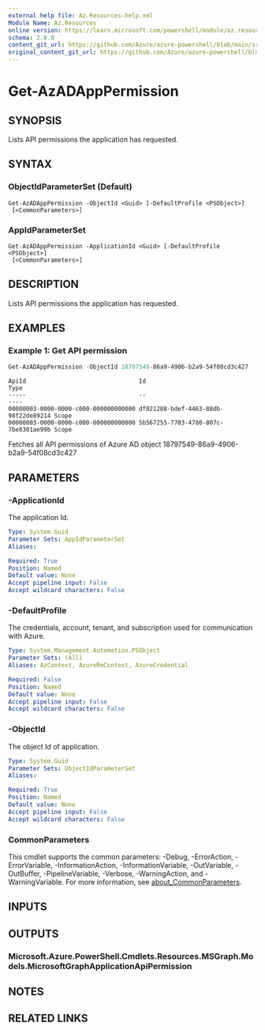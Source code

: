 ```yaml
---
external help file: Az.Resources-help.xml
Module Name: Az.Resources
online version: https://learn.microsoft.com/powershell/module/az.resources/get-azadapppermission
schema: 2.0.0
content_git_url: https://github.com/Azure/azure-powershell/blob/main/src/Resources/Resources/help/Get-AzADAppPermission.md
original_content_git_url: https://github.com/Azure/azure-powershell/blob/main/src/Resources/Resources/help/Get-AzADAppPermission.md
---
```


# Get-AzADAppPermission

## SYNOPSIS
Lists API permissions the application has requested.

## SYNTAX

### ObjectIdParameterSet (Default)
```
Get-AzADAppPermission -ObjectId <Guid> [-DefaultProfile <PSObject>]
 [<CommonParameters>]
```

### AppIdParameterSet
```
Get-AzADAppPermission -ApplicationId <Guid> [-DefaultProfile <PSObject>]
 [<CommonParameters>]
```

## DESCRIPTION
Lists API permissions the application has requested.

## EXAMPLES

### Example 1: Get API permission
```powershell
Get-AzADAppPermission -ObjectId 18797549-86a9-4906-b2a9-54f08cd3c427
```

```output
ApiId                                Id                                   Type
-----                                --                                   ----
00000003-0000-0000-c000-000000000000 df021288-bdef-4463-88db-98f22de89214 Scope
00000003-0000-0000-c000-000000000000 5b567255-7703-4780-807c-7be8301ae99b Scope
```

Fetches all API permissions of Azure AD object 18797549-86a9-4906-b2a9-54f08cd3c427

## PARAMETERS

### -ApplicationId
The application Id.

```yaml
Type: System.Guid
Parameter Sets: AppIdParameterSet
Aliases:

Required: True
Position: Named
Default value: None
Accept pipeline input: False
Accept wildcard characters: False
```

### -DefaultProfile
The credentials, account, tenant, and subscription used for communication with Azure.

```yaml
Type: System.Management.Automation.PSObject
Parameter Sets: (All)
Aliases: AzContext, AzureRmContext, AzureCredential

Required: False
Position: Named
Default value: None
Accept pipeline input: False
Accept wildcard characters: False
```

### -ObjectId
The object Id of application.

```yaml
Type: System.Guid
Parameter Sets: ObjectIdParameterSet
Aliases:

Required: True
Position: Named
Default value: None
Accept pipeline input: False
Accept wildcard characters: False
```

### CommonParameters
This cmdlet supports the common parameters: -Debug, -ErrorAction, -ErrorVariable, -InformationAction, -InformationVariable, -OutVariable, -OutBuffer, -PipelineVariable, -Verbose, -WarningAction, and -WarningVariable. For more information, see [about_CommonParameters](http://go.microsoft.com/fwlink/?LinkID=113216).

## INPUTS

## OUTPUTS

### Microsoft.Azure.PowerShell.Cmdlets.Resources.MSGraph.Models.MicrosoftGraphApplicationApiPermission

## NOTES

## RELATED LINKS
